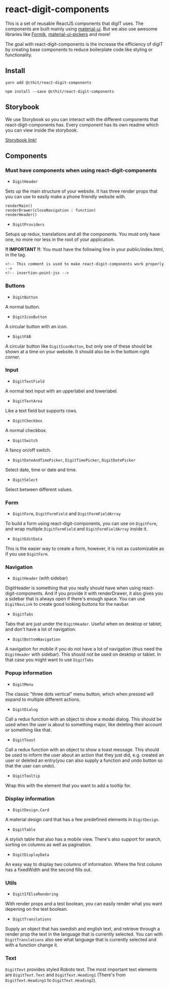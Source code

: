 
# react-digit-components

This is a set of reusable ReactJS components that digIT uses. The components are built mainly using [material-ui](https://material-ui.com). But we also use awesome libraries like [Formik](https://jaredpalmer.com/formik), [material-ui-pickers](https://material-ui-pickers.firebaseapp.com/) and more!

The goal with react-digit-components is the increase the efficiency of digIT by creating base components to reduce boilerplate code like styling or functionality.

## Install

`yarn add @cthit/react-digit-components`

`npm install --save @cthit/react-digit-components`

## Storybook

We use Storybook so you can interact with the different components that react-digit-components has. Every component has its own readme which you can view inside the storybook.

[Storybook link!](http://cthit.github.io/react-digit-components)

## Components

### Must have components when using react-digit-components

-   `DigitHeader`

Sets up the main structure of your website. It has three render props that you can use to easily make a phone friendly website with.

```
renderMain()
renderDrawer(closeNavigation : function)
renderHeader()
```

-   `DigitProviders`

Setups up redux, translations and all the components. You must only have one, no more nor less in the root of your application.

**!! IMPORTANT !!**: You must have the following line in your public/index.html, in the <head></head> tag.

```
<!-- This comment is used to make react-digit-components work properly -->
<!-- insertion-point-jss -->
```

### Buttons

-   `DigitButton`

A normal button.

-   `DigitIconButton`

A circular button with an icon.

-   `DigitFAB`

A circular button like `DigitIconButton`, but only one of these should be shown at a time on your website. It should also be in the bottom right corner.

### Input

-   `DigitTextField`

A normal text input with an upperlabel and lowerlabel.

-   `DigitTextArea`

Like a text field but supports rows.

-   `DigitCheckbox`

A normal checkbox.

-   `DigitSwitch`

A fancy on/off switch.

-   `DigitDateAndTimePicker`, `DigitTimePicker`, `DigitDatePicker`

Select date, time or date and time.

-   `DigitSelect`

Select between different values.

### Form

-   `DigitForm`, `DigitFormField` and
    `DigitFormFieldArray`

To build a form using react-digit-components, you can use on `DigitForm`, and wrap multiple `DigitFormField` and `DigitFormFieldArray` inside it.

-   `DigitEditData`

This is the easier way to create a form, however, it is not as customizable as if you use `DigitForm`.

### Navigation

-   `DigitHeader` (with sidebar)

DigitHeader is something that you really should have when using react-digit-components. And if you provide it with renderDrawer, it also gives you a sidebar that is always open if there's enough space. You can use `DigitNavLink` to create good looking buttons for the navbar.

-   `DigitTabs`

Tabs that are just under the `DigitHeader`. Useful when on desktop or tablet, and don't have a lot of navigation.

-   `DigitBottomNavigation`

A navigation for mobile if you do not have a lot of navigation (thus need the `DigitHeader` with sidebar). This should not be used on desktop or tablet. In that case you might want to use `DigitTabs`

### Popup information

-   `DigitMenu`

The classic "three dots vertical" menu button, which when pressed will expand to multiple different actions.

-   `DigitDialog`

Call a redux function with an object to show a modal dialog. This should be used when the user is about to something major, like deleting their account or something like that.

-   `DigitToast`

Call a redux function with an object to show a toast message. This should be used to inform the user about an action that they just did, e.g. created an user or deleted an entry(you can also supply a function and undo button so that the user can undo).

-   `DigitTooltip`

Wrap this with the element that you want to add a tooltip for.

### Display information

-   `DigitDesign.Card`

A material design card that has a few predefined elements in `DigitDesign`.

-   `DigitTable`

A stylish table that also has a mobile view. There's also support for search, sorting on columns as well as pagination.

-   `DigitDisplayData`

An easy way to display two columns of information. Where the first column has a fixedWidth and the second fills out.

### Utils

-   `DigitIfElseRendering`

With render props and a test boolean, you can easily render what you want depening on the test boolean.

-   `DigitTranslations`

Supply an object that has swedish and english text, and retrieve through a render prop the text in the language that is currently selected. You can with `DigitTranslations` also see what language that is currently selected and with a function change it.

### Text

`DigitText` provides styled Roboto text. The most important text elements are `DigitText.Text` and `DigitText.Heading1` (There's from `DigitText.Heading1` to `DigitText.Heading2`).
